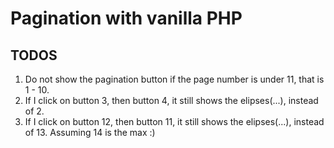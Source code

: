 # Pagination with vanilla PHP


## TODOS

1. Do not show the pagination button if the page number is under 11, that is 1 - 10.
2. If I click on button 3, then button 4, it still shows the elipses(...), instead of 2.
3. If I click on button 12, then button 11, it still shows the elipses(...), instead of 13. Assuming 14 is the max :)



